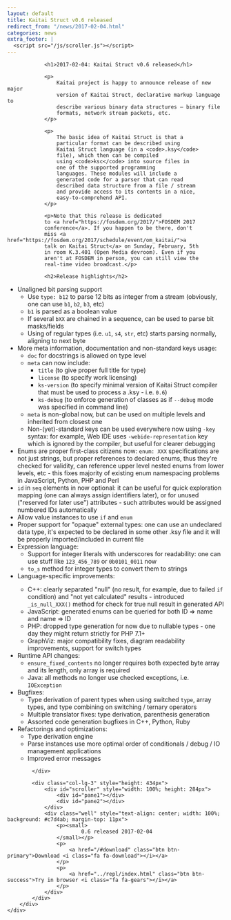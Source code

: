 ```yaml
---
layout: default
title: Kaitai Struct v0.6 released
redirect_from: "/news/2017-02-04.html"
categories: news
extra_footer: |
  <script src="/js/scroller.js"></script>
---
```

<section class="news">
    <div class="container">
        <div class="row">
            <div class="col-lg-9">

                <h1>2017-02-04: Kaitai Struct v0.6 released</h1>

                <p>
                    Kaitai project is happy to announce release of new major
                    version of Kaitai Struct, declarative markup language to
                    describe various binary data structures — binary file
                    formats, network stream packets, etc.
                </p>

                <p>
                    The basic idea of Kaitai Struct is that a
                    particular format can be described using
                    Kaitai Struct language (in a <code>.ksy</code>
                    file), which then can be compiled
                    using <code>ksc</code> into source files in
                    one of the supported programming
                    languages. These modules will include a
                    generated code for a parser that can read
                    described data structure from a file / stream
                    and provide access to its contents in a nice,
                    easy-to-comprehend API.
                </p>

                <p>Note that this release is dedicated
                to <a href="https://fosdem.org/2017/">FOSDEM 2017
                conference</a>. If you happen to be there, don't
                miss <a href="https://fosdem.org/2017/schedule/event/om_kaitai/">a
                talk on Kaitai Struct</a> on Sunday, February, 5th
                in room K.3.401 (Open Media devroom). Even if you
                aren't at FOSDEM in person, you can still view the
                real-time video broadcast.</p>

                <h2>Release highlights</h2>

<ul>
<li>Unaligned bit parsing support
<ul>
<li>Use <code>type: b12</code> to parse 12 bits as integer from a stream (obviously, one can use <code>b1</code>, <code>b2</code>, <code>b3</code>, etc)</li>
<li><code>b1</code> is parsed as a boolean value</li>
<li>If several <code>bXX</code> are chained in a sequence, can be used to parse bit masks/fields</li>
<li>Using of regular types (i.e. <code>u1</code>, <code>s4</code>, <code>str</code>, etc) starts parsing normally, aligning to next byte</li>
</ul>
<li>More meta information, documentation and non-standard keys usage:
<ul>
<li><code>doc</code> for docstrings is allowed on type level</li>
<li><code>meta</code> can now include:
<ul>
<li><code>title</code> (to give proper full title for type)</li>
<li><code>license</code> (to specify work licensing)</li>
<li><code>ks-version</code> (to specify minimal version of Kaitai Struct compiler that must be used to process a .ksy - i.e. <code>0.6</code>)</li>
<li><code>ks-debug</code> (to enforce generation of classes as if <code>--debug</code> mode was specified in command line)</li>
</ul>
</li>
<li><code>meta</code> is non-global now, but can be used on multiple levels and inherited from closest one</li>
<li>Non-(yet)-standard keys can be used everywhere now using <code>-key</code> syntax: for example, Web IDE uses <code>-webide-representation</code> key which is ignored by the compiler, but useful for clearer debugging</li>
</ul>
</li>
<li>Enums are proper first-class citizens now: <code>enum: XXX</code> specifications are not just strings, but proper references to declared enums, thus they're checked for validity, can reference upper level nested enums from lower levels, etc - this fixes majority of existing enum namespacing problems in JavaScript, Python, PHP and Perl</li>
<li><code>id</code> in <code>seq</code> elements in now optional: it can be useful for quick exploration mapping (one can always assign identifiers later), or for unused ("reserved for later use") attributes - such attributes would be assigned numbered IDs automatically</li>
<li>Allow value instances to use <code>if</code> and <code>enum</code></li>
<li>Proper support for "opaque" external types: one can use an undeclared data type, it's expected to be declared in some other .ksy file and it will be properly imported/included in current file</li>
<li>Expression language:
<ul>
<li>Support for integer literals with underscores for readability: one can use stuff like <code>123_456_789</code> or <code>0b0101_0011</code> now</li>
<li><code>to_s</code> method for integer types to convert them to strings</li>
</ul>
</li>
<li>Language-specific improvements:</li>
<ul>
<li>C++: clearly separated "null" (no result, for example, due to failed <code>if</code> condition) and "not yet calculated" results - introduced <code>_is_null_XXX()</code> method for check for true null result in generated API</li>
<li>JavaScript: generated enums can be queried for both ID => name and name => ID</li>
<li>PHP: dropped type generation for now due to nullable types - one day they might return strictly for PHP 7.1+</li>
<li>GraphViz: major compatibility fixes, diagram readability improvements, support for switch types</li>
</ul>
</li>
<li>Runtime API changes:
<ul>
<li><code>ensure_fixed_contents</code> no longer requires both expected byte array and its length, only array is required</li>
<li>Java: all methods no longer use checked exceptions, i.e. <code>IOException</code></li>
</ul>
</li>
<li>Bugfixes:
<ul>
<li>Type derivation of parent types when using switched <code>type</code>, array types, and type combining on switching / ternary operators</li>
<li>Multiple translator fixes: type derivation, parenthesis generation</li>
<li>Assorted code generation bugfixes in C++, Python, Ruby</li>
</ul>
</li>
<li>Refactorings and optimizations:
<ul>
<li>Type derivation engine</li>
<li>Parse instances use more optimal order of conditionals / debug / IO management applications</li>
<li>Improved error messages</li>
</ul>
</li>
</ul>

            </div>

            <div class="col-lg-3" style="height: 434px">
                <div id="scroller" style="width: 100%; height: 284px">
                    <div id="pane1"></div>
                    <div id="pane2"></div>
                </div>
                <div class="well" style="text-align: center; width: 100%; background: #c7d4ab; margin-top: 11px">
                    <p><small>
                            0.6 released 2017-02-04
                    </small></p>
                    <p>
                        <a href="/#download" class="btn btn-primary">Download <i class="fa fa-download"></i></a>
                    </p>
                    <p>
                        <a href="../repl/index.html" class="btn btn-success">Try in browser <i class="fa fa-gears"></i></a>
                    </p>
                </div>
            </div>
        </div>
    </div>
</section>
